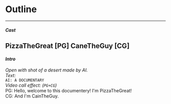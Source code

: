 # **Outline**
---
##### *Cast*
PizzaTheGreat [PG]
CaneTheGuy [CG]
---
#### *Intro*
*Open with shot of a desert made by AI.*   
*Text:*  
`AI: A DOCUMENTARY`  
*Video call effect: (`PG+CG`)*  
PG: Hello, welcome to this documentery! I'm PizzaTheGreat!  
CG: And I'm CainTheGuy.  
